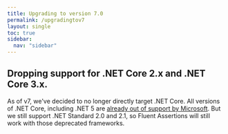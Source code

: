 ```yaml
---
title: Upgrading to version 7.0
permalink: /upgradingtov7
layout: single
toc: true
sidebar:
  nav: "sidebar"
---
```


## Dropping support for .NET Core 2.x and .NET Core 3.x.

As of v7, we've decided to no longer directly target .NET Core. All versions of .NET Core, including .NET 5 are [already out of support by Microsoft](https://dotnet.microsoft.com/en-us/platform/support/policy/dotnet-core). But we still support .NET Standard 2.0 and 2.1, so Fluent Assertions will still work with those deprecated frameworks.
